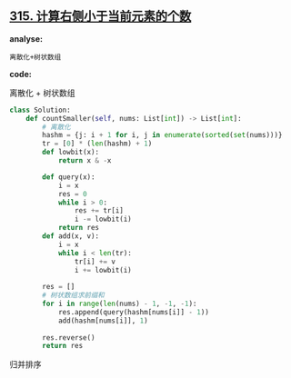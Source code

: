 ## [315. 计算右侧小于当前元素的个数](https://leetcode-cn.com/problems/count-of-smaller-numbers-after-self/)

**analyse:**

```
离散化+树状数组
```

**code:**

离散化 + 树状数组

```python
class Solution:
    def countSmaller(self, nums: List[int]) -> List[int]:
      	# 离散化
        hashm = {j: i + 1 for i, j in enumerate(sorted(set(nums)))}
        tr = [0] * (len(hashm) + 1)
        def lowbit(x): 
            return x & -x

        def query(x): 
            i = x
            res = 0
            while i > 0:
                res += tr[i]
                i -= lowbit(i)
            return res
        def add(x, v):
            i = x
            while i < len(tr):
                tr[i] += v
                i += lowbit(i)
        
        res = []
        # 树状数组求前缀和
        for i in range(len(nums) - 1, -1, -1):
            res.append(query(hashm[nums[i]] - 1))
            add(hashm[nums[i]], 1)
        
        res.reverse()
        return res
```

归并排序